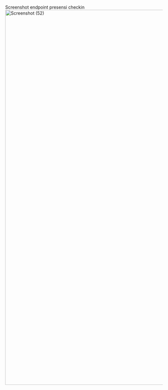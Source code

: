 Screenshot endpoint presensi checkin
<img width="1920" height="1200" alt="Screenshot (52)" src="https://github.com/user-attachments/assets/6aef41dd-564d-43f9-8aa5-02da2f809fcf" />
